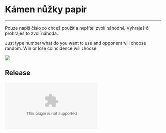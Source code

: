 # Kámen nůžky papír	
_________________________
Pouze napiš číslo co chceš použít a nepřítel zvolí náhodně. Vyhraješ či prohraješ to zvolí náhoda.

Just type number what do you want to use and opponent will choose random. Win or lose coincidence will choose. 

![](https://media.giphy.com/media/B4dt6rXq6nABilHTYM/giphy.gif)

## Release
![Download](https://github.com/Weeb2103/Kamen-nuzky-papir-hra/releases/download/release/publish.zip)
